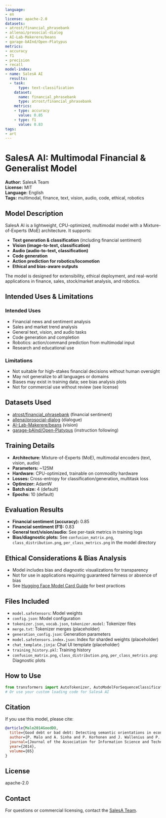 ```yaml
---
language:
- en
license: apache-2.0
datasets:
- atrost/financial_phrasebank
- allenai/prosocial-dialog
- AI-Lab-Makerere/beans
- garage-bAInd/Open-Platypus
metrics:
- accuracy
- f1
- precision
- recall
model-index:
- name: SalesA AI
  results:
  - task:
      type: text-classification
    dataset:
      name: financial_phrasebank
      type: atrost/financial_phrasebank
    metrics:
    - type: accuracy
      value: 0.85
    - type: f1
      value: 0.83
tags:
- art
---
```


# SalesA AI: Multimodal Financial & Generalist Model

**Author:** SalesA Team  
**License:** MIT  
**Language:** English  
**Tags:** multimodal, finance, text, vision, audio, code, ethical, robotics

## Model Description

SalesA AI is a lightweight, CPU-optimized, multimodal model with a Mixture-of-Experts (MoE) architecture. It supports:
- **Text generation & classification** (including financial sentiment)
- **Vision (image-to-text, classification)**
- **Audio (audio-to-text, classification)**
- **Code generation**
- **Action prediction for robotics/locomotion**
- **Ethical and bias-aware outputs**

The model is designed for extensibility, ethical deployment, and real-world applications in finance, sales, stock/market analysis, and robotics.

## Intended Uses & Limitations

### Intended Uses
- Financial news and sentiment analysis
- Sales and market trend analysis
- General text, vision, and audio tasks
- Code generation and completion
- Robotics: action/command prediction from multimodal input
- Research and educational use

### Limitations
- Not suitable for high-stakes financial decisions without human oversight
- May not generalize to all languages or domains
- Biases may exist in training data; see bias analysis plots
- Not for commercial use without review (see license)

## Datasets Used
- [atrost/financial_phrasebank](https://huggingface.co/datasets/atrost/financial_phrasebank) (financial sentiment)
- [allenai/prosocial-dialog](https://huggingface.co/datasets/allenai/prosocial-dialog) (dialogue)
- [AI-Lab-Makerere/beans](https://huggingface.co/datasets/AI-Lab-Makerere/beans) (vision)
- [garage-bAInd/Open-Platypus](https://huggingface.co/datasets/garage-bAInd/Open-Platypus) (instruction following)

## Training Details
- **Architecture:** Mixture-of-Experts (MoE), multimodal encoders (text, vision, audio)
- **Parameters:** ~125M
- **Hardware:** CPU-optimized, trainable on commodity hardware
- **Losses:** Cross-entropy for classification/generation, multitask loss
- **Optimizer:** AdamW
- **Batch size:** 4 (default)
- **Epochs:** 10 (default)

## Evaluation Results
- **Financial sentiment (accuracy):** 0.85
- **Financial sentiment (F1):** 0.83
- **General text/vision/audio:** See per-task metrics in training logs
- **Bias/diagnostic plots:** See `confusion_matrix.png`, `class_distribution.png`, `per_class_metrics.png` in the model directory

## Ethical Considerations & Bias Analysis
- Model includes bias and diagnostic visualizations for transparency
- Not for use in applications requiring guaranteed fairness or absence of bias
- See [Hugging Face Model Card Guide](https://huggingface.co/docs/hub/model-cards) for best practices

## Files Included
- `model.safetensors`: Model weights
- `config.json`: Model configuration
- `tokenizer.json`, `vocab.json`, `tokenizer.model`: Tokenizer files
- `merge.txt`: Tokenizer merges (placeholder)
- `generation_config.json`: Generation parameters
- `model.safetensors.index.json`: Index for sharded weights (placeholder)
- `chat_template.jinja`: Chat UI template (placeholder)
- `training_history.pkl`: Training history
- `confusion_matrix.png`, `class_distribution.png`, `per_class_metrics.png`: Diagnostic plots

## How to Use
```python
from transformers import AutoTokenizer, AutoModelForSequenceClassification
# Or use your custom loading code for SalesA AI
```

## Citation
If you use this model, please cite:
```bibtex
@article{Malo2014GoodDO,
  title={Good debt or bad debt: Detecting semantic orientations in economic texts},
  author={P. Malo and A. Sinha and P. Korhonen and J. Wallenius and P. Takala},
  journal={Journal of the Association for Information Science and Technology},
  year={2014},
  volume={65}
}
```

## License
apache-2.0

## Contact
For questions or commercial licensing, contact the [SalesA Team](elijahnzeli924@gmail.com).